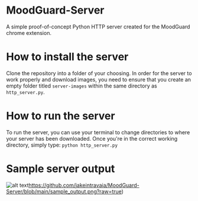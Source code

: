 # MoodGuard-Server
 A simple proof-of-concept Python HTTP server created for the MoodGuard chrome extension.

# How to install the server
Clone the repository into a folder of your choosing. In order for the server to work properly and download images, you need to ensure that you create an empty folder titled ```server-images``` within the same directory as ```http_server.py```.

# How to run the server
To run the server, you can use your terminal to change directories to where your server has been downloaded. Once you're in the correct working directory, simply type:
```python http_server.py```

# Sample server output
![alt text](https://github.com/jakeintravaia/MoodGuard-Server/blob/main/sample_output.png?raw=true)https://github.com/jakeintravaia/MoodGuard-Server/blob/main/sample_output.png?raw=true)
